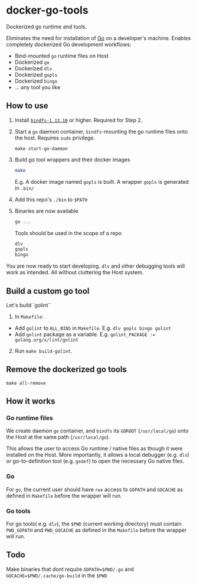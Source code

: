 # docker-go-tools

Dockerized go runtime and tools.

Eliminates the need for installation of [Go](https://golang.org/doc/install) on a developer's machine.
Enables completely dockerized Go development workflows:
  - Bind-mounted `go` runtime files on Host
  - Dockerized `go`
  - Dockerized `dlv`
  - Dockerized `gopls`
  - Dockerized `bingo`
  - ... any tool you like

## How to use

1. Install [`bindfs-1.13.10`](https://bindfs.org/) or higher. Required for Step 2.

2. Start a `go` daemon container, `bindfs`-mounting the go runtime files onto the host. Requires `sudo` privilege.

    ```
    make start-go-daemon
    ```

3. Build go tool wrappers and their docker images

    ```sh
    make
    ```

    E.g. A docker image named `gopls` is built. A wrapper `gopls` is generated in `.bin/`

4. Add this repo's `./bin` to `$PATH`

5. Binaries are now available

    ```sh
    go ...
    ```

    Tools should be used in the scope of a repo

    ```sh
    dlv
    gopls
    bingo
    ```

You are now ready to start developing. `dlv` and other debugging tools will work as intended. All without cluttering the Host system.

## Build a custom go tool

Let's build `golint``

1. In `Makefile`:
  - Add `golint` to `ALL_BINS` in `Makefile`. E.g. `dlv gopls bingo golint`
  - Add `golint` package as a variable. E.g. `golint_PACKAGE := golang.org/x/lint/golint`

2. Run `make build-golint`.

## Remove the dockerized go tools

`make all-remove`

## How it works

### Go runtime files

We create daemon `go` container, and `bindfs` its `GOROOT` (`/usr/local/go`) onto the Host at the same path (`/usr/local/go`).

This allows the user to access Go runtime / native files as though it were installed on the Host.
More importantly, it allows a local debugger (e.g. `dlv`) or go-to-definition tool (e.g. `godef`) to open the necessary Go native files.

### Go

For `go`, the current user should have `rwx` access to `GOPATH` and `GOCACHE` as defined in `Makefile` before the wrapper will run.

### Go tools

For go tools( e.g. `dlv`), the `$PWD` (current working directory) must contain `PWD_GOPATH` and `PWD_GOCACHE` as defined in the `Makefile` before the wrapper will run.

## Todo

Make binaries that dont require `GOPATH=$PWD/.go` and `GOCACHE=$PWD/.cache/go-build` in the `$PWD`
